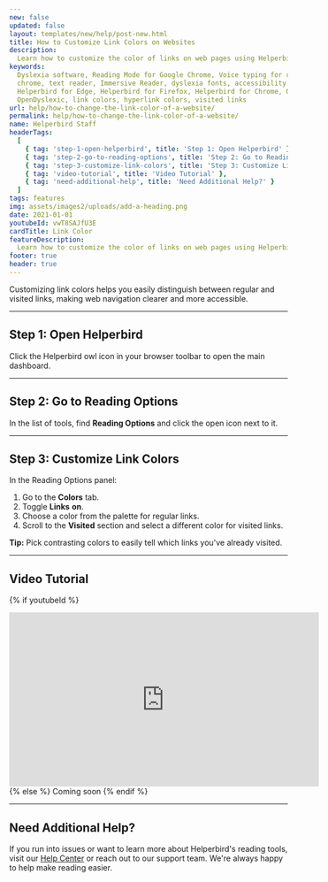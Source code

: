 ```yaml
---
new: false
updated: false
layout: templates/new/help/post-new.html
title: How to Customize Link Colors on Websites
description:
  Learn how to customize the color of links on web pages using Helperbird for better visibility and easier navigation.
keywords:
  Dyslexia software, Reading Mode for Google Chrome, Voice typing for chrome, Text to speech for
  chrome, text reader, Immersive Reader, dyslexia fonts, accessibility software, dyslexia software,
  Helperbird for Edge, Helperbird for Firefox, Helperbird for Chrome, Opendyslexic for Chrome,
  OpenDyslexic, link colors, hyperlink colors, visited links
url: help/how-to-change-the-link-color-of-a-website/
permalink: help/how-to-change-the-link-color-of-a-website/
name: Helperbird Staff
headerTags:
  [
    { tag: 'step-1-open-helperbird', title: 'Step 1: Open Helperbird' },
    { tag: 'step-2-go-to-reading-options', title: 'Step 2: Go to Reading Options' },
    { tag: 'step-3-customize-link-colors', title: 'Step 3: Customize Link Colors' },
    { tag: 'video-tutorial', title: 'Video Tutorial' },
    { tag: 'need-additional-help', title: 'Need Additional Help?' }
  ]
tags: features
img: assets/images2/uploads/add-a-heading.png
date: 2021-01-01
youtubeId: vwT8SAJfU3E
cardTitle: Link Color
featureDescription:
  Learn how to customize the color of links on web pages using Helperbird for better visibility and easier navigation.
footer: true
header: true
---
```


Customizing link colors helps you easily distinguish between regular and visited links, making web navigation clearer and more accessible.

---

## Step 1: Open Helperbird

Click the Helperbird owl icon in your browser toolbar to open the main dashboard.


---

## Step 2: Go to Reading Options

In the list of tools, find **Reading Options** and click the open icon next to it.



---

## Step 3: Customize Link Colors

In the Reading Options panel:
1. Go to the **Colors** tab.
2. Toggle **Links** **on**.
3. Choose a color from the palette for regular links.
4. Scroll to the **Visited** section and select a different color for visited links.


**Tip:** Pick contrasting colors to easily tell which links you've already visited.

---

## Video Tutorial

{% if youtubeId %}
<iframe width="560" height="315" class="aspect-square rounded-2xl mb-8 mt-8" src="https://www.youtube-nocookie.com/embed/{{ youtubeId }}?si=6BtkhydcpJ8UFQ_l" title="YouTube video player" frameborder="0" allow="accelerometer; autoplay; clipboard-write; encrypted-media; gyroscope; picture-in-picture; web-share" allowfullscreen></iframe>
{% else %}
Coming soon
{% endif %}

---

## Need Additional Help?

If you run into issues or want to learn more about Helperbird's reading tools, visit our [Help Center](https://www.helperbird.com/help) or reach out to our support team. We're always happy to help make reading easier.